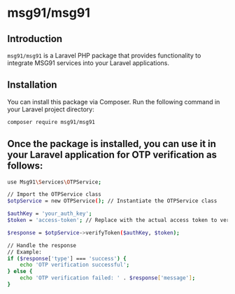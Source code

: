 # msg91/msg91

## Introduction

`msg91/msg91` is a Laravel PHP package that provides functionality to integrate MSG91 services into your Laravel applications.

## Installation

You can install this package via Composer. Run the following command in your Laravel project directory:

```bash
composer require msg91/msg91
```

## Once the package is installed, you can use it in your Laravel application for OTP verification as follows:

```bash
use Msg91\Services\OTPService;

// Import the OTPService class
$otpService = new OTPService(); // Instantiate the OTPService class

$authKey = 'your_auth_key';
$token = 'access-token'; // Replace with the actual access token to verify

$response = $otpService->verifyToken($authKey, $token);

// Handle the response
// Example:
if ($response['type'] === 'success') {
    echo 'OTP verification successful';
} else {
    echo 'OTP verification failed: ' . $response['message'];
}


